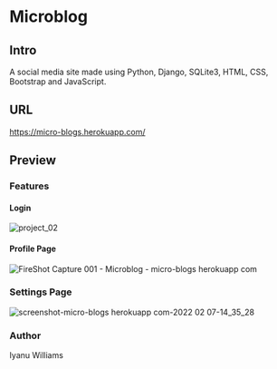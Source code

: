 # Microblog
## Intro
A social media site made using Python, Django, SQLite3, HTML, CSS, Bootstrap and JavaScript.
## URL
https://micro-blogs.herokuapp.com/
## Preview
### Features

#### Login
![project_02](https://user-images.githubusercontent.com/57849511/153528392-40d69589-6dad-4e40-b417-08c705290932.png)

#### Profile Page
![FireShot Capture 001 - Microblog - micro-blogs herokuapp com](https://user-images.githubusercontent.com/57849511/152867976-955b9573-117f-47e0-a184-17a3760b19e8.png)

### Settings Page
![screenshot-micro-blogs herokuapp com-2022 02 07-14_35_28](https://user-images.githubusercontent.com/57849511/152868116-bf003812-9616-4d19-8d45-439d4d8274a0.png)

### Author
Iyanu Williams
